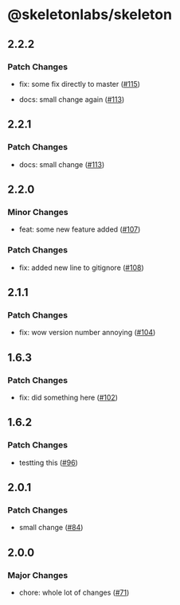 # @skeletonlabs/skeleton

## 2.2.2

### Patch Changes

- fix: some fix directly to master ([#115](https://github.com/AdrianGonz97/experimental-skeleton-monorepo/pull/115))

- docs: small change again ([#113](https://github.com/AdrianGonz97/experimental-skeleton-monorepo/pull/113))

## 2.2.1

### Patch Changes

- docs: small change ([#113](https://github.com/AdrianGonz97/experimental-skeleton-monorepo/pull/113))

## 2.2.0

### Minor Changes

- feat: some new feature added ([#107](https://github.com/AdrianGonz97/experimental-skeleton-monorepo/pull/107))

### Patch Changes

- fix: added new line to gitignore ([#108](https://github.com/AdrianGonz97/experimental-skeleton-monorepo/pull/108))

## 2.1.1

### Patch Changes

- fix: wow version number annoying ([#104](https://github.com/AdrianGonz97/experimental-skeleton-monorepo/pull/104))

## 1.6.3

### Patch Changes

- fix: did something here ([#102](https://github.com/AdrianGonz97/experimental-skeleton-monorepo/pull/102))

## 1.6.2

### Patch Changes

- testting this ([#96](https://github.com/AdrianGonz97/experimental-skeleton-monorepo/pull/96))

## 2.0.1

### Patch Changes

- small change ([#84](https://github.com/AdrianGonz97/experimental-skeleton-monorepo/pull/84))

## 2.0.0

### Major Changes

- chore: whole lot of changes ([#71](https://github.com/AdrianGonz97/experimental-skeleton-monorepo/pull/71))
